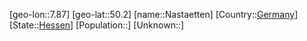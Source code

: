 ﻿---
location: [50.2,7.87]
type: City
tags:
- geo/City


SpocWebEntityId: 32745
isDeleted: false
confidential: public

---
[geo-lon::7.87]
[geo-lat::50.2]
[name::Nastaetten]
[Country::[Germany](geo/Continent/Europe/Germany.md)]
[State::[Hessen](geo/Continent/Europe/Germany/Hessen.md)]
[Population::]
[Unknown::]

